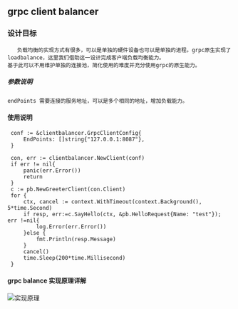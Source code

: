 ## grpc client balancer
### 设计目标
       负载均衡的实现方式有很多，可以是单独的硬件设备也可以是单独的进程。grpc原生实现了loadbalance，这里我们借助这一设计完成客户端负载均衡能力。
    基于此可以不用维护单独的连接池，简化使用的难度并充分使用grpc的原生能力。
##### 参数说明
    endPoints 需要连接的服务地址，可以是多个相同的地址，增加负载能力。
#### 使用说明
   ```golang
 	conf := &clientbalancer.GrpcClientConfig{
 		EndPoints: []string{"127.0.0.1:8087"},
 	} 
 
 	con, err := clientbalancer.NewClient(conf)
 	if err != nil{
 		panic(err.Error())
 		return
 	}
 	c := pb.NewGreeterClient(con.Client)
 	for {
 		ctx, cancel := context.WithTimeout(context.Background(), 5*time.Second)
 		if resp, err:=c.SayHello(ctx, &pb.HelloRequest{Name: "test"}); err !=nil{
 			log.Error(err.Error())
 		}else {
 			fmt.Println(resp.Message)
 		}
 		cancel()
 		time.Sleep(200*time.Millisecond)
 	}
   ```

#### grpc balance 实现原理详解
![实现原理](../../../docs/images/grpcbalance.jpg)